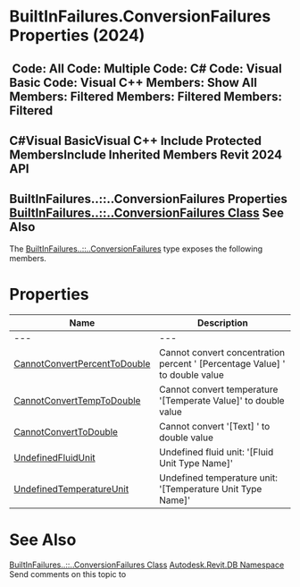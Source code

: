 # BuiltInFailures.ConversionFailures Properties (2024)

﻿
 Code: All Code: Multiple Code: C# Code: Visual Basic Code: Visual C++  Members: Show All Members: Filtered Members: Filtered Members: Filtered   
---  
C#Visual BasicVisual C++
Include Protected MembersInclude Inherited Members
Revit 2024 API  
---  
BuiltInFailures..::..ConversionFailures Properties  
[BuiltInFailures..::..ConversionFailures Class](9b6a7523-0468-4589-5127-159c35928f39.md "BuiltInFailures.ConversionFailures Class") See Also  
---  
The [BuiltInFailures..::..ConversionFailures](9b6a7523-0468-4589-5127-159c35928f39.md "BuiltInFailures.ConversionFailures Class") type exposes the following members.
# Properties
| Name | Description |
| --- | --- |
| --- | --- | --- |
| [CannotConvertPercentToDouble](53bc538f-611e-ec04-f06f-596c94121aa5.md "CannotConvertPercentToDouble Property") | Cannot convert concentration percent ' [Percentage Value] ' to double value |
| [CannotConvertTempToDouble](4e99047d-0db0-126f-09bd-ff0b2ac11462.md "CannotConvertTempToDouble Property") | Cannot convert temperature '[Temperate Value]' to double value |
| [CannotConvertToDouble](88c0876f-0999-547a-5cff-72e895c67acf.md "CannotConvertToDouble Property") | Cannot convert '[Text] ' to double value |
| [UndefinedFluidUnit](7e087ab8-7e75-68f6-725e-62a76a3c5d06.md "UndefinedFluidUnit Property") | Undefined fluid unit: '[Fluid Unit Type Name]' |
| [UndefinedTemperatureUnit](186eadd8-7f5d-96f2-46b0-81a0ca82a350.md "UndefinedTemperatureUnit Property") | Undefined temperature unit: '[Temperature Unit Type Name]' |

# See Also
[BuiltInFailures..::..ConversionFailures Class](9b6a7523-0468-4589-5127-159c35928f39.md "BuiltInFailures.ConversionFailures Class")
[Autodesk.Revit.DB Namespace](87546ba7-461b-c646-cbb1-2cb8f5bff8b2.md "Autodesk.Revit.DB Namespace")
Send comments on this topic to 